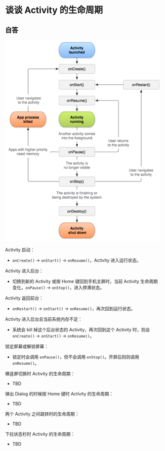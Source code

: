 # 谈谈 Activity 的生命周期

## 自答

![](./res/activity_lifecycle.png)

Activity 启动：
* `onCreate()` -> `onStart()` -> `onResume()`，Activity 进入运行状态。

Activity 进入后台：
* 切换到新的 Activity 或按 Home 键回到手机主屏时，当前 Activity 生命周期变化，`onPause()` -> `onStop()`，进入停滞状态。

Activity 返回前台：
* `onRestart()` -> `onStart()` -> `onResume()`，再次回到运行状态。

Activity 进入后台且当前系统内存不足：
* 系统会 kill 掉这个后台状态的 Activity，再次回到这个 Activity 时，则会 `onCreate()` -> `onStart()` -> `onResume()`。

锁定屏幕或解锁屏幕：
* 锁定时会调用 `onPause()`，但不会调用 `onStop()`。开屏后则则调用 `onResume()`。

横竖屏切换时 Activity 的生命周期：
* TBD

弹出 Dialog 的时候按 Home 键时 Activity 的生命周期：
* TBD

两个 Activity 之间跳转时的生命周期：
* TBD

下拉状态栏时 Activity 的生命周期：
* TBD

